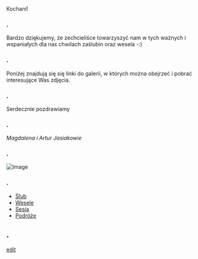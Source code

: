 Kochani! 
### .
Bardzo dziękujemy, że zechcieliśce towarzyszyć nam w tych ważnych i wspaniałych dla nas chwilach zaślubin oraz wesela -:)
### .
Poniżej znajdują się się linki do galerii, w których można obejrzeć i pobrać interesujące Was zdjęcia.
### .
Serdecznie pozdrawiamy
### .
_Magdalena i Artur Jasiakowie_
### .
![Image](http://dagat.eu/download/am.jpeg)
### .
- [Ślub](https://drive.google.com/open?id=1A7qJXR4QJ5WgJVGvRVZniE17thpjf7mQ)
- [Wesele](https://drive.google.com/open?id=1g6qSUsJuhxXFeKoEZbDNp-Zj450il6Nl)
- [Sesja](https://drive.google.com/drive/folders/1nfKb-L8qjdTAyC2UObY1_2t33K1KosBL?usp=sharing)
- [Podróże](https://drive.google.com/open?id=1wkPPJFeZubGbY1i-YJYPffLfj5ABVPga)
## .
[edit](https://github.com/jasiakowie/galeria/edit/master/index.md) 

